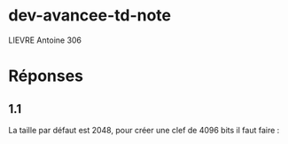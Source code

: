 # dev-avancee-td-note

LIEVRE Antoine 306

# Réponses

## 1.1

La taille par défaut est 2048, pour créer une clef de 4096 bits il faut faire : 